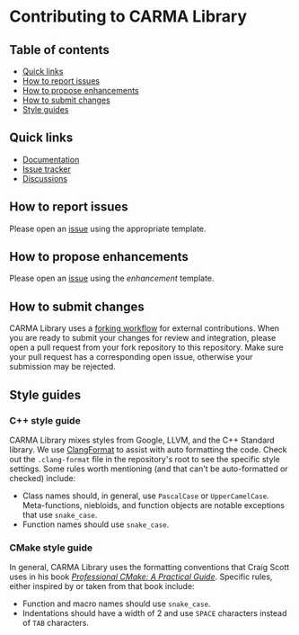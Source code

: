 # Contributing to CARMA Library

## Table of contents

- [Quick links](#quick-links)
- [How to report issues](#how-to-propose-enhancements)
- [How to propose enhancements](#how-to-propose-enhancements)
- [How to submit changes](#how-to-submit-changes)
- [Style guides](#style-guides)

## Quick links

- [Documentation](https://example.com)
- [Issue tracker][issue_tab_link]
- [Discussions][discussion_tab_link]

## How to report issues

Please open an [issue][issue_tab_link] using the appropriate template.

## How to propose enhancements

Please open an [issue][issue_tab_link] using the _enhancement_ template.

## How to submit changes

CARMA Library uses a [forking workflow][forking_workflow_link] for external contributions. When you are ready to submit
your changes for review and integration, please open a pull request from your fork repository to this repository. Make
sure your pull request has a corresponding open issue, otherwise your submission may be rejected.

## Style guides

### C++ style guide

CARMA Library mixes styles from Google, LLVM, and the C++ Standard library. We use [ClangFormat][clang_format_link] to
assist with auto formatting the code. Check out the `.clang-format` file in the repository's root to see the specific
style settings. Some rules worth mentioning (and that can't be auto-formatted or checked) include:

- Class names should, in general, use `PascalCase` or `UpperCamelCase`. Meta-functions, niebloids, and function objects
  are notable exceptions that use `snake_case`.
- Function names should use `snake_case`.

### CMake style guide

In general, CARMA Library uses the formatting conventions that Craig Scott uses in his book
[_Professional CMake: A Practical Guide_][professional_cmake_link]. Specific rules, either inspired by or taken from
that book include:

- Function and macro names should use `snake_case`.
- Indentations should have a width of 2 and use `SPACE` characters instead of `TAB` characters.

[issue_tab_link]: https://github.com/adamlm/libcarma/issues

[discussion_tab_link]: https://github.com/adamlm/libcarma/discussions

[forking_workflow_link]: https://www.atlassian.com/git/tutorials/comparing-workflows/forking-workflow

[clang_format_link]: https://clang.llvm.org/docs/ClangFormat.html

[professional_cmake_link]: https://crascit.com/professional-cmake/
